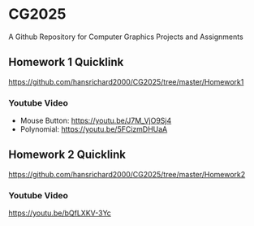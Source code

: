 # CG2025
A Github Repository for Computer Graphics Projects and Assignments

## Homework 1 Quicklink
https://github.com/hansrichard2000/CG2025/tree/master/Homework1

### Youtube Video
- Mouse Button: https://youtu.be/J7M_VjO9Sj4
- Polynomial: https://youtu.be/5FCizmDHUaA

## Homework 2 Quicklink
https://github.com/hansrichard2000/CG2025/tree/master/Homework2

### Youtube Video
https://youtu.be/bQfLXKV-3Yc
